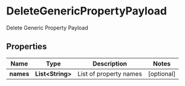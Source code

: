 

# DeleteGenericPropertyPayload

Delete Generic Property Payload

## Properties

Name | Type | Description | Notes
------------ | ------------- | ------------- | -------------
**names** | **List&lt;String&gt;** | List of property names |  [optional]



